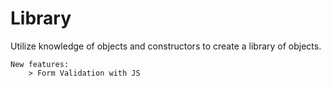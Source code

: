 # Library

Utilize knowledge of objects and constructors to create a library of objects.
    
    New features:
        > Form Validation with JS